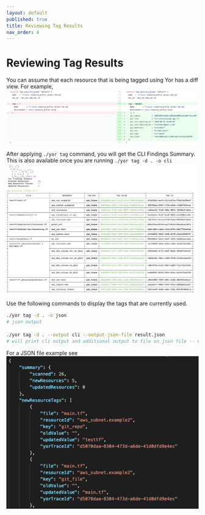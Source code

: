 ```yaml
---
layout: default
published: true
title: Reviewing Tag Results
nav_order: 4
---
```


# Reviewing Tag Results
You can assume that each resource that is being tagged using Yor has a diff view. For example, 
![Diff View](/docs/yor_diff_view.png)

After applying `./yor tag` command, you will get the CLI Findings Summary. This is also available once you are running 
`./yor tag -d . -o cli` ![Yor Summary](/docs/yor_summary.png)

Use the following commands to display the tags that are currently used.
```sh
./yor tag -d . -o json
# json output

./yor tag -d . --output cli --output-json-file result.json
# will print cli output and additional output to file on json file -- enables programmatic analysis alongside printing human readable result
```

For a JSON file example see ![YOR JSON Results](/docs/yor_json_results.png)




